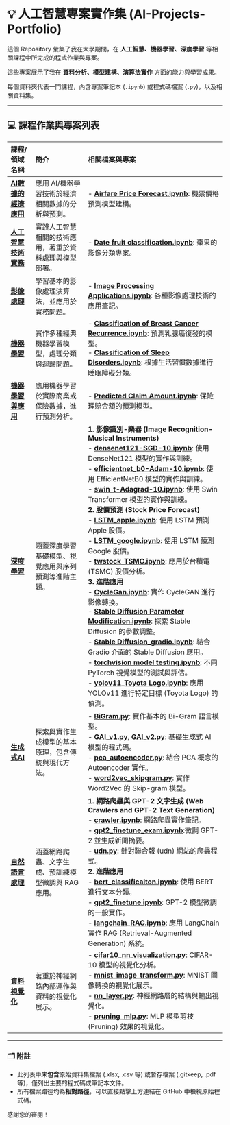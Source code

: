 # 💡 人工智慧專案實作集 (AI-Projects-Portfolio)

這個 Repository 彙集了我在大學期間，在 **人工智慧、機器學習、深度學習** 等相關課程中所完成的程式作業與專案。

這些專案展示了我在 **資料分析、模型建構、演算法實作** 方面的能力與學習成果。

每個資料夾代表一門課程，內含專案筆記本 (`.ipynb`) 或程式碼檔案 (`.py`)，以及相關資料集。

---

## 💻 課程作業與專案列表

| 課程/領域名稱 | 簡介 | 相關檔案與專案 |
| :--- | :--- | :--- |
| **[AI數據的經濟應用](AI數據的經濟應用)** | 應用 AI/機器學習技術於經濟相關數據的分析與預測。 | - **[Airfare Price Forecast.ipynb](AI數據的經濟應用/Airfare%20Price%20Forecast.ipynb)**: 機票價格預測模型建構。 |
| **[人工智慧技術實務](人工智慧技術實務)** | 實踐人工智慧相關的技術應用，著重於資料處理與模型部署。 | - **[Date fruit classification.ipynb](人工智慧技術實務/Date%20fruit%20classification.ipynb)**: 棗果的影像分類專案。 |
| **[影像處理](影像處理)** | 學習基本的影像處理演算法，並應用於實務問題。 | - **[Image Processing Applications.ipynb](影像處理/Image%20Processing%20Applications.ipynb)**: 各種影像處理技術的應用筆記。 |
| **[機器學習](機器學習)** | 實作多種經典機器學習模型，處理分類與迴歸問題。 | - **[Classification of Breast Cancer Recurrence.ipynb](機器學習/Classification%20of%20Breast%20Cancer%20Recurrence.ipynb)**: 預測乳腺癌復發的模型。 <br> - **[Classification of Sleep Disorders.ipynb](機器學習/Classification%20of%20Sleep%20Disorders.ipynb)**: 根據生活習慣數據進行睡眠障礙分類。 |
| **[機器學習與應用](機器學習與應用)** | 應用機器學習於實際商業或保險數據，進行預測分析。 | - **[Predicted Claim Amount.ipynb](機器學習與應用/Predicted%20Claim%20Amount.ipynb)**: 保險理賠金額的預測模型。 |
| **[深度學習](深度學習)** | 涵蓋深度學習基礎模型、視覺應用與序列預測等進階主題。 | **1. 影像識別-樂器 (Image Recognition-Musical Instruments)** <br> - **[densenet121-SGD-10.ipynb](深度學習/Image%20Recognition-Musical%20Instruments/densenet121-SGD-10.ipynb)**: 使用 DenseNet121 模型的實作與訓練。 <br> - **[efficientnet_b0-Adam-10.ipynb](深度學習/Image%20Recognition-Musical%20Instruments/efficientnet_b0-Adam-10.ipynb)**: 使用 EfficientNetB0 模型的實作與訓練。 <br> - **[swin_t-Adagrad-10.ipynb](深度學習/Image%20Recognition-Musical%20Instruments/swin_t-Adagrad-10.ipynb)**: 使用 Swin Transformer 模型的實作與訓練。 <br> **2. 股價預測 (Stock Price Forecast)** <br> - **[LSTM_apple.ipynb](深度學習/Stock%20Price%20Forecast/LSTM_apple.ipynb)**: 使用 LSTM 預測 Apple 股價。 <br> - **[LSTM_google.ipynb](深度學習/Stock%20Price%20Forecast/LSTM_google.ipynb)**: 使用 LSTM 預測 Google 股價。 <br> - **[twstock_TSMC.ipynb](深度學習/Stock%20Price%20Forecast/twstock_TSMC.ipynb)**: 應用於台積電 (TSMC) 股價分析。 <br> **3. 進階應用** <br> - **[CycleGan.ipynb](深度學習/CycleGan.ipynb)**: 實作 CycleGAN 進行影像轉換。 <br> - **[Stable Diffusion Parameter Modification.ipynb](深度學習/Stable%20Diffusion%20Parameter%20Modification.ipynb)**: 探索 Stable Diffusion 的參數調整。 <br> - **[Stable Diffusion_gradio.ipynb](深度學習/Stable%20Diffusion_gradio.ipynb)**: 結合 Gradio 介面的 Stable Diffusion 應用。 <br> - **[torchvision model testing.ipynb](深度學習/torchvision%20model%20testing.ipynb)**: 不同PyTorch 視覺模型的測試與評估。 <br> - **[yolov11_Toyota Logo.ipynb](深度學習/yolov11_Toyota%20Logo.ipynb)**: 應用 YOLOv11 進行特定目標 (Toyota Logo) 的偵測。 |
| **[生成式AI](生成式AI)** | 探索與實作生成模型的基本原理，包含傳統與現代方法。 | - **[BiGram.py](生成式AI/BiGram.py)**: 實作基本的 Bi-Gram 語言模型。 <br> - **[GAI_v1.py](生成式AI/GAI_v1.py)**, **[GAI_v2.py](生成式AI/GAI_v2.py)**: 基礎生成式 AI 模型的程式碼。 <br> - **[pca_autoencoder.py](生成式AI/pca_autoencoder.py)**: 結合 PCA 概念的 Autoencoder 實作。 <br> - **[word2vec_skipgram.py](生成式AI/word2vec_skipgram.py)**: 實作 Word2Vec 的 Skip-gram 模型。 |
| **[自然語言處理](自然語言處理)** | 涵蓋網路爬蟲、文字生成、預訓練模型微調與 RAG 應用。 | **1. 網路爬蟲與 GPT-2 文字生成 (Web Crawlers and GPT-2 Text Generation)** <br> - **[crawler.ipynb](自然語言處理/Web%20Crawlers%20and%20GPT-2%20Text%20Generation/crawler.ipynb)**: 網路爬蟲實作筆記。 <br> - **[gpt2_finetune_exam.ipynb](自然語言處理/Web%20Crawlers%20and%20GPT-2%20Text%20Generation/gpt2_finetune_exam.ipynb)**:微調 GPT-2 並生成新聞摘要。 <br> - **[udn.py](自然語言處理/Web%20Crawlers%20and%20GPT-2%20Text%20Generation/udn.py)**: 針對聯合報 (udn) 網站的爬蟲程式。 <br> **2. 進階應用** <br> - **[bert_classificaiton.ipynb](自然語言處理/bert_classificaiton.ipynb)**: 使用 BERT 進行文本分類。 <br> - **[gpt2_finetune.ipynb](自然語言處理/gpt2_finetune.ipynb)**: GPT-2 模型微調的一般實作。 <br> - **[langchain_RAG.ipynb](自然語言處理/langchain_RAG.ipynb)**: 應用 LangChain 實作 RAG (Retrieval-Augmented Generation) 系統。 |
| **[資料視覺化](資料視覺化)** | 著重於神經網路內部運作與資料的視覺化展示。 | - **[cifar10_nn_visualization.py](資料視覺化/cifar10_nn_visualization.py)**: CIFAR-10 模型的視覺化分析。 <br> - **[mnist_image_transform.py](資料視覺化/mnist_image_transform.py)**: MNIST 圖像轉換的視覺化展示。 <br> - **[nn_layer.py](資料視覺化/nn_layer.py)**: 神經網路層的結構與輸出視覺化。 <br> - **[pruning_mlp.py](資料視覺化/pruning_mlp.py)**: MLP 模型剪枝 (Pruning) 效果的視覺化。 |

---

### 🗂️ 附註

* 此列表中**未包含**原始資料集檔案 (.xlsx, .csv 等) 或暫存檔案 (.gitkeep, .pdf 等)，僅列出主要的程式碼或筆記本文件。
* 所有檔案路徑均為**相對路徑**，可以直接點擊上方連結在 GitHub 中檢視原始程式碼。

感謝您的審閱！

